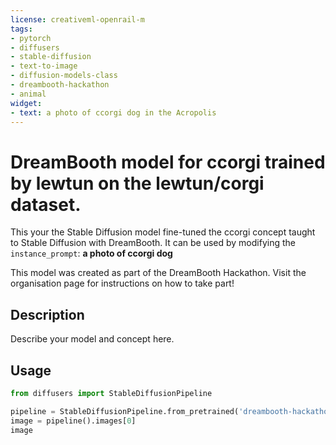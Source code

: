 ```yaml
---
license: creativeml-openrail-m
tags:
- pytorch
- diffusers
- stable-diffusion
- text-to-image
- diffusion-models-class
- dreambooth-hackathon
- animal
widget:
- text: a photo of ccorgi dog in the Acropolis
---
```


# DreamBooth model for ccorgi trained by lewtun on the lewtun/corgi dataset.

This your the Stable Diffusion model fine-tuned the ccorgi concept taught to Stable Diffusion with DreamBooth.
It can be used by modifying the `instance_prompt`: **a photo of ccorgi dog**

This model was created as part of the DreamBooth Hackathon. Visit the organisation page for instructions on how to take part!

## Description

Describe your model and concept here.


## Usage

```python
from diffusers import StableDiffusionPipeline

pipeline = StableDiffusionPipeline.from_pretrained('dreambooth-hackathon/ccorgi-dog')
image = pipeline().images[0]
image
```

